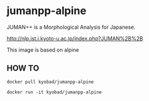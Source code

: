 # jumanpp-alpine
JUMAN++ is a Morphological Analysis for Japanese.

http://nlp.ist.i.kyoto-u.ac.jp/index.php?JUMAN%2B%2B

This image is based on alpine

## HOW TO
``docker pull kyobad/jumanpp-alpine``

``docker run -it kyobad/jumanpp-alpine``
